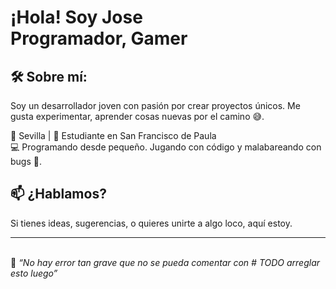 <h1>¡Hola! Soy Jose <br/><a>Programador</a>, <a>Gamer</a></h1>

<h2>🛠 Sobre mí:</h2>
Soy un desarrollador joven con pasión por crear proyectos únicos. Me gusta experimentar, aprender cosas nuevas por el camino 😅.

📍 Sevilla | 🏫 Estudiante en San Francisco de Paula  
💻 Programando desde pequeño. Jugando con código y malabareando con bugs 🎪.

<h2> 📫 ¿Hablamos?</h2>
Si tienes ideas, sugerencias, o quieres unirte a algo loco, aquí estoy.

***
<br/>🧠 *“No hay error tan grave que no se pueda comentar con # TODO arreglar esto luego”*
